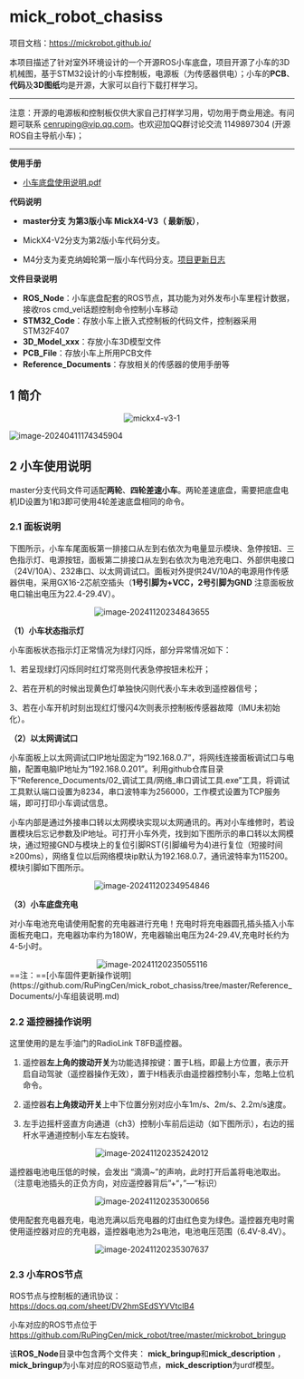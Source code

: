 # mick_robot_chasiss

项目文档：https://mickrobot.github.io/ 

本项目描述了针对室外环境设计的一个开源ROS小车底盘，项目开源了小车的3D机械图，基于STM32设计的小车控制板，电源板（为传感器供电）；小车的**PCB**、**代码**及**3D图纸**均是开源，大家可以自行下载打样学习。

------------------------------------------------------------------------------------------

注意：开源的电源板和控制板仅供大家自己打样学习用，切勿用于商业用途。有问题可联系 cenruping@vip.qq.com。也欢迎加QQ群讨论交流  1149897304 (开源ROS自主导航小车)；

------------------------------------------------------------------------------------------

**使用手册**

- [小车底盘使用说明.pdf](https://github.com/RuPingCen/mick_robot_chasiss/tree/master/小车底盘使用说明.pdf)

**代码说明**

- **master分支 为第3版小车 MickX4-V3（ 最新版）**，

- MickX4-V2分支为第2版小车代码分支。 

- M4分支为麦克纳姆轮第一版小车代码分支。[项目更新日志](https://github.com/RuPingCen/mick_robot_chasiss/tree/master/Reference_Documents/更新日志.md)

**文件目录说明**

- **ROS_Node**：小车底盘配套的ROS节点，其功能为对外发布小车里程计数据，接收ros cmd_vel话题控制命令控制小车移动
- **STM32_Code**：存放小车上嵌入式控制板的代码文件，控制器采用STM32F407
- **3D_Model_xxx**：存放小车3D模型文件
- **PCB_File**：存放小车上所用PCB文件
- **Reference_Documents**：存放相关的传感器的使用手册等
## 1 简介
<div align=center>
<img src="README.assets/mickx4-v3.png" alt="mickx4-v3-1" />
</div>
 

![image-20240411174345904](README.assets/fengmian.gif)


## 2 小车使用说明
master分支代码文件可适配**两轮**、**四轮差速小车**。两轮差速底盘，需要把底盘电机ID设置为1和3即可使用4轮差速底盘相同的命令。

###  2.1 面板说明

下图所示，小车车尾面板第一排接口从左到右依次为电量显示模块、急停按钮、三色指示灯、电源按钮，面板第二排接口从左到右依次为电池充电口、外部供电接口（24V/10A）、232串口、以太网调试口。面板对外提供24V/10A的电源用作传感器供电，采用GX16-2芯航空插头（**1号引脚为+VCC，2号引脚为GND** 注意面板放电口输出电压为22.4-29.4V）。

<div align=center>
<img src="README.assets/image-20241120234843655.png" alt="image-20241120234843655" />
</div>

**（1）小车状态指示灯**

小车面板状态指示灯正常情况为绿灯闪烁，部分异常情况如下：

1、若呈现绿灯闪烁同时红灯常亮则代表急停按钮未松开；

2、若在开机的时候出现黄色灯单独快闪则代表小车未收到遥控器信号；

3、若在小车开机时刻出现红灯慢闪4次则表示控制板传感器故障（IMU未初始化）。


**（2）以太网调试口**

小车面板上以太网调试口IP地址固定为“192.168.0.7”，将网线连接面板调试口与电脑，配置电脑IP地址为“192.168.0.201”。利用github仓库目录下“Reference_Documents/02_调试工具/网络_串口调试工具.exe”工具，将调试工具默认端口设置为8234，串口波特率为256000，工作模式设置为TCP服务端，即可打印小车调试信息。

小车内部是通过外接串口转以太网模块实现以太网通讯的。再对小车维修时，若设置模块后忘记参数及IP地址。可打开小车外壳，找到如下图所示的串口转以太网模块，通过短接GND与模块上的复位引脚RST(引脚编号为4)进行复位（短接时间≥200ms），网络复位以后网络模块ip默认为192.168.0.7，通讯波特率为115200。模块引脚如下图所示。

<div align=center>
<img src="README.assets/image-20241120234954846.png" alt="image-20241120234954846" />
</div>



**（3）小车底盘充电**

对小车电池充电请使用配套的充电器进行充电！充电时将充电器圆孔插头插入小车面板充电口，充电器功率约为180W，充电器输出电压为24-29.4V,充电时长约为4-5小时。

<div align=center>
<img src="README.assets/image-20241120235055116.png" alt="image-20241120235055116" />
</div>
==注：==[小车固件更新操作说明](https://github.com/RuPingCen/mick_robot_chasiss/tree/master/Reference_Documents/小车组装说明.md) 



### 2.2 遥控器操作说明

这里使用的是左手油门的RadioLink T8FB遥控器。

1. 遥控器**左上角的拨动开关**为功能选择按键：置于L档，即最上方位置，表示开启自动驾驶（遥控器操作无效），置于H档表示由遥控器控制小车，忽略上位机命令。

2. 遥控器**右上角拨动开关**上中下位置分别对应小车1m/s、2m/s、2.2m/s速度。

3. 左手边摇杆竖直方向通道（ch3）控制小车前后运动（如下图所示），右边的摇杆水平通道控制小车左右旋转。

<div align=center>
   <img src="README.assets/image-20241120235242012.png" alt="image-20241120235242012" />
</div>
   

遥控器电池电压低的时候，会发出 “滴滴~”的声响，此时打开后盖将电池取出。（注意电池插头的正负方向，对应遥控器背后”+“，”—“标识）

<div align=center>
<img src="README.assets/image-20241120235300656.png" alt="image-20241120235300656" />
</div>

使用配套充电器充电，电池充满以后充电器的灯由红色变为绿色。遥控器充电时需使用遥控器对应的充电器，遥控器电池为2s电池，电池电压范围（6.4V-8.4V）。

<div align=center>
<img src="README.assets/image-20241120235307637.png" alt="image-20241120235307637" />
</div>

### 2.3 小车ROS节点

ROS节点与控制板的通讯协议：  https://docs.qq.com/sheet/DV2hmSEdSYVVtclB4 

小车对应的ROS节点位于 https://github.com/RuPingCen/mick_robot/tree/master/mickrobot_bringup

该**ROS_Node**目录中包含两个文件夹： **mick_bringup**和**mick_description** ，**mick_bringup**为小车对应的ROS驱动节点，**mick_description**为urdf模型。
